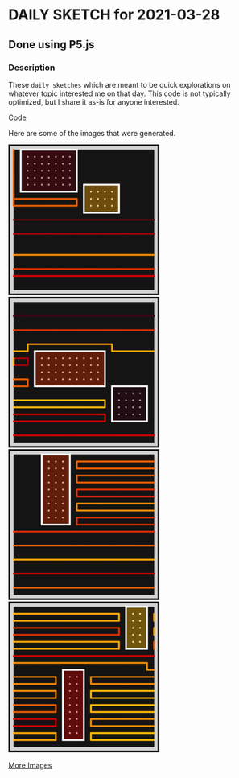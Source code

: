 # DAILY SKETCH for 2021-03-28

## Done using P5.js

### Description

These `daily sketches` which are meant to be quick explorations     on whatever topic interested me on that day. This code is not typically optimized, but I share it as-is     for anyone interested.

[Code](2021-03-28) 

Here are some of the images that were generated.

<img src = 'images/keep_2021-3-28-22-17-44-229821.png' width = '300'> 
<img src = 'images/keep_2021-3-28-22-18-13-2008.png' width = '300'> 
<img src = 'images/keep_2021-3-29-9-48-27-5340.png' width = '300'> 
<img src = 'images/keep_2021-3-29-9-49-5-18548.png' width = '300'> 


[More Images](2021-03-28/images) 


